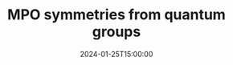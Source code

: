 ---
date: "2024-01-25T15:00:00"
speaker: Dmitry Chernyak
affiliation:  Ghent University
title: "MPO symmetries from quantum groups"
type: seminar
abstract: false
---